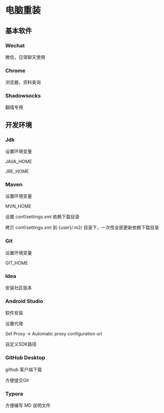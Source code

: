 # 电脑重装



## 基本软件

### Wechat

微信，日常聊天使用

### Chrome

 浏览器，资料查询

### Shadowsocks

 翻墙专用

## 开发环境

### Jdk

设置环境变量

JAVA_HOME

JRE_HOME

### Maven

设置环境变量

MVN_HOME

设置 conf/settings.xml 依赖下载目录

拷贝 conf/settings.xml 到 {user}/.m2/ 目录下，一次性全部更新依赖下载目录

### Git

设置环境变量

GIT_HOME

### Idea

安装社区版本

### Android Studio

软件安装

设置代理

Set Proxy -> Automatic proxy configuration url

自定义SDK路径

### GitHub Desktop

github 客户端下载

方便提交Git

### Typora

方便编写 MD 说明文件

